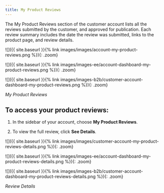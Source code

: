 ```yaml
---
title: My Product Reviews
---
```


The My Product Reviews section of the customer account lists all the reviews submitted by the customer, and approved for publication. Each review summary includes the date the review was submitted, links to the product page, and review details.

<!--{% if "Default.CE Only" contains site.edition %}-->
![]({{ site.baseurl }}{% link images/images/account-my-product-reviews.png %}){: .zoom}
<!--{% endif %}-->
<!--{% if "Default.EE Only" contains site.edition %}-->
![]({{ site.baseurl }}{% link images/images-ee/account-dashboard-my-product-reviews.png %}){: .zoom}
<!--{% endif %}-->
<!--{% if "Default.B2B Only" contains site.edition %}-->
![]({{ site.baseurl }}{% link images/images-b2b/customer-account-dashboard-my-product-reviews.png %}){: .zoom}
<!--{% endif %}-->
_My Product Reviews_

## To access your product reviews:

1. In the sidebar of your account, choose **My Product Reviews**.

1. To view the full review, click **See Details**.

<!--{% if "Default.CE Only" contains site.edition %}-->
![]({{ site.baseurl }}{% link images/images/customer-account-my-product-reviews-details.png %}){: .zoom}
<!--{% endif %}-->
<!--{% if "Default.EE Only" contains site.edition %}-->
![]({{ site.baseurl }}{% link images/images-ee/account-dashboard-my-product-reviews-details.png %}){: .zoom}
<!--{% endif %}-->
<!--{% if "Default.B2B Only" contains site.edition %}-->
![]({{ site.baseurl }}{% link images/images-b2b/customer-account-dashboard-my-product-reviews-details.png %}){: .zoom}
<!--{% endif %}-->
_Review Details_

